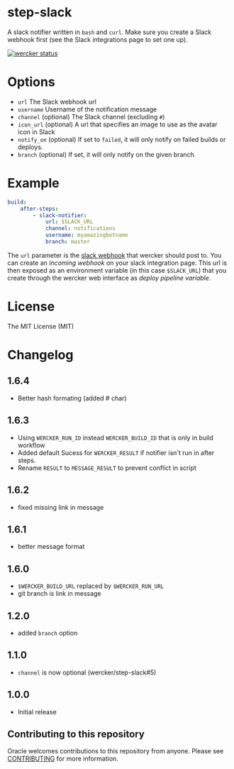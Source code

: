 # step-slack

A slack notifier written in `bash` and `curl`. Make sure you create a Slack
webhook first (see the Slack integrations page to set one up).

[![wercker status](https://app.wercker.com/status/94f767fe85199d1f7f2dd064f36802bb/s "wercker status")](https://app.wercker.com/project/bykey/94f767fe85199d1f7f2dd064f36802bb)

# Options

- `url` The Slack webhook url
- `username` Username of the notification message
- `channel` (optional) The Slack channel (excluding `#`)
- `icon_url` (optional) A url that specifies an image to use as the avatar icon in Slack
- `notify_on` (optional) If set to `failed`, it will only notify on failed
builds or deploys.
- `branch` (optional) If set, it will only notify on the given branch


# Example

```yaml
build:
    after-steps:
        - slack-notifier:
            url: $SLACK_URL
            channel: notifications
            username: myamazingbotname
            branch: master
```

The `url` parameter is the [slack webhook](https://api.slack.com/incoming-webhooks) that wercker should post to.
You can create an *incoming webhook* on your slack integration page.
This url is then exposed as an environment variable (in this case
`$SLACK_URL`) that you create through the wercker web interface as *deploy pipeline variable*.

# License

The MIT License (MIT)

# Changelog

## 1.6.4

- Better hash formating (added # char)

## 1.6.3

- Using `WERCKER_RUN_ID` instead `WERCKER_BUILD_ID` that is only in build workflow
- Added default Sucess for `WERCKER_RESULT` if notifier isn't run in after steps.
- Rename `RESULT` to `MESSAGE_RESULT` to prevent conflict in script

## 1.6.2

- fixed missing link in message

## 1.6.1

- better message format

## 1.6.0

- `$WERCKER_BUILD_URL` replaced by `$WERCKER_RUN_URL`
- git branch is link in message

## 1.2.0

- added `branch` option

## 1.1.0

- `channel` is now optional (wercker/step-slack#5)

## 1.0.0

- Initial release

## Contributing to this repository

Oracle welcomes contributions to this repository from anyone.  Please see [CONTRIBUTING](CONTRIBUTING.md) for more information.
